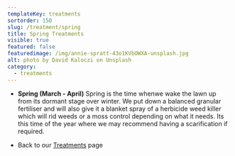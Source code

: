 ```yaml
---
templateKey: treatments
sortorder: 150
slug: /treatment/spring
title: Spring Treatments
visible: true
featured: false
featuredimage: /img/annie-spratt-43o1KVbOWXA-unsplash.jpg
alt: photo by David Kaloczi on Unsplash
category:
  - treatments
---
```


* **Spring  (March - April)**
  Spring is the time whenwe wake the lawn up from its dormant stage over winter.  We put down a balanced granular fertiliser and will also give it a blanket spray of a herbicide weed killer which will rid weeds or a moss control depending on what it needs.  Its this time of the year where we may recommend having a scarification if required.


- Back to our [Treatments](/treatments) page
